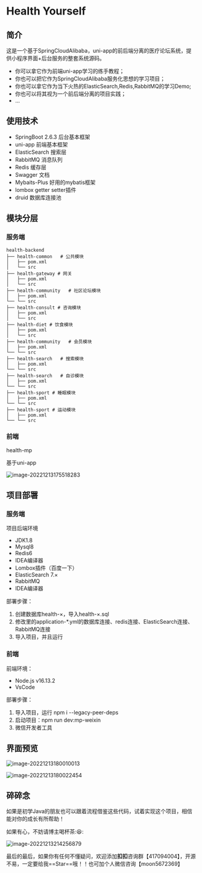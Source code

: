 # Health Yourself

## 简介

这是一个基于SpringCloudAlibaba，uni-app的前后端分离的医疗论坛系统，提供小程序界面+后台服务的整套系统源码。

- 你可以拿它作为前端uni-app学习的练手教程；
- 你也可以把它作为SpringCloudAlibaba服务化思想的学习项目；
- 你也可以拿它作为当下火热的ElasticSearch,Redis,RabbitMQ的学习Demo;
- 你也可以将其视为一个前后端分离的项目实践；
- ...

## 使用技术

- SpringBoot 2.6.3 后台基本框架
- uni-app 前端基本框架
- ElasticSearch 搜索层
- RabbitMQ 消息队列
- Redis 缓存层
- Swagger 文档
- Mybaits-Plus 好用的mybatis框架
- lombox getter setter插件
- druid 数据库连接池


## 模块分层

### 服务端

```shell
health-backend
├── health-common   # 公共模块
│   ├── pom.xml
│   └── src
├── health-gateway # 网关
│   ├── pom.xml
│   └── src
├── health-community   # 社区论坛模块
│   ├── pom.xml
└── └── src
├── health-consult # 咨询模块
│   ├── pom.xml
│   └── src
├── health-diet # 饮食模块
│   ├── pom.xml
│   └── src
├── health-community   # 会员模块
│   ├── pom.xml
└── └── src
├── health-search   # 搜索模块
│   ├── pom.xml
└── └── src
├── health-search   # 自诊模块
│   ├── pom.xml
└── └── src
├── health-sport # 睡眠模块
│   ├── pom.xml
└── └── src
├── health-sport # 运动模块
│   ├── pom.xml
└── └── src
```

### 前端

health-mp

基于uni-app

![image-20221213175518283](README.assets/image-20221213175518283.png)

## 项目部署

### 服务端

项目后端环境

- JDK1.8
- Mysql8
- Redis6
- IDEA编译器
- Lombox插件（百度一下）
- ElasticSearch 7.×
- RabbitMQ 
- IDEA编译器

部署步骤：

1. 创建数据库health-×，导入health-×.sql
2. 修改里的application-*.yml的数据库连接、redis连接、ElasticSearch连接、RabbitMQ连接
3. 导入项目，并且运行

### 前端

前端环境：

- Node.js v16.13.2
- VsCode

部署步骤：

1. 导入项目，运行 npm i --legacy-peer-deps
2. 启动项目：npm run dev:mp-weixin
3. 微信开发者工具

## 界面预览

![image-20221213180010013](README.assets/image-20221213180010013.png)

![image-20221213180022454](README.assets/image-20221213180022454.png)

## 碎碎念

如果是初学Java的朋友也可以跟着流程借鉴这些代码，试着实现这个项目，相信能对你的成长有所帮助！

如果有心，不妨请博主喝杯茶::laughing::

![image-20221213214256879](README.assets/image-20221213214256879.png)

最后的最后，如果你有任何不懂疑问，欢迎添加**扣扣**咨询群【417094004】，开源不易，一定要给我==Star==哦！！也可加个人微信咨询【moon5672369】